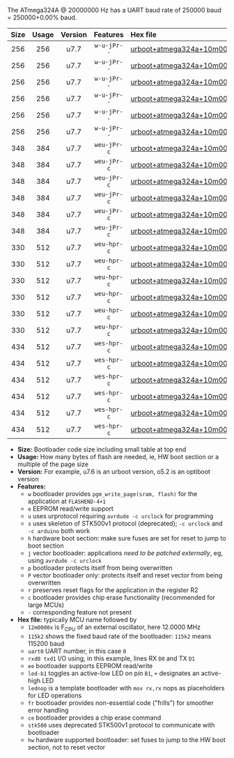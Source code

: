The ATmega324A @ 20000000 Hz has a UART baud rate of 250000 baud = 250000+0.00% baud.

|Size|Usage|Version|Features|Hex file|
|:-:|:-:|:-:|:-:|:--|
|256|256|u7.7|`w-u-jPr--`|[urboot+atmega324a+10m0000x++125k0_uart0_rxd0_txd1_led+b0_fr.hex](https://raw.githubusercontent.com/stefanrueger/urboot.hex/main/mcus/atmega324a/external_oscillator/fcpu+10m0000_Hz/br++125k0_bps/urboot+atmega324a+10m0000x++125k0_uart0_rxd0_txd1_led+b0_fr.hex)|
|256|256|u7.7|`w-u-jPr--`|[urboot+atmega324a+10m0000x++125k0_uart0_rxd0_txd1_led+b7_fr.hex](https://raw.githubusercontent.com/stefanrueger/urboot.hex/main/mcus/atmega324a/external_oscillator/fcpu+10m0000_Hz/br++125k0_bps/urboot+atmega324a+10m0000x++125k0_uart0_rxd0_txd1_led+b7_fr.hex)|
|256|256|u7.7|`w-u-jPr--`|[urboot+atmega324a+10m0000x++125k0_uart0_rxd0_txd1_lednop_fr.hex](https://raw.githubusercontent.com/stefanrueger/urboot.hex/main/mcus/atmega324a/external_oscillator/fcpu+10m0000_Hz/br++125k0_bps/urboot+atmega324a+10m0000x++125k0_uart0_rxd0_txd1_lednop_fr.hex)|
|256|256|u7.7|`w-u-jPr--`|[urboot+atmega324a+10m0000x++125k0_uart1_rxd2_txd3_led+b0_fr.hex](https://raw.githubusercontent.com/stefanrueger/urboot.hex/main/mcus/atmega324a/external_oscillator/fcpu+10m0000_Hz/br++125k0_bps/urboot+atmega324a+10m0000x++125k0_uart1_rxd2_txd3_led+b0_fr.hex)|
|256|256|u7.7|`w-u-jPr--`|[urboot+atmega324a+10m0000x++125k0_uart1_rxd2_txd3_led+b7_fr.hex](https://raw.githubusercontent.com/stefanrueger/urboot.hex/main/mcus/atmega324a/external_oscillator/fcpu+10m0000_Hz/br++125k0_bps/urboot+atmega324a+10m0000x++125k0_uart1_rxd2_txd3_led+b7_fr.hex)|
|256|256|u7.7|`w-u-jPr--`|[urboot+atmega324a+10m0000x++125k0_uart1_rxd2_txd3_lednop_fr.hex](https://raw.githubusercontent.com/stefanrueger/urboot.hex/main/mcus/atmega324a/external_oscillator/fcpu+10m0000_Hz/br++125k0_bps/urboot+atmega324a+10m0000x++125k0_uart1_rxd2_txd3_lednop_fr.hex)|
|348|384|u7.7|`weu-jPr-c`|[urboot+atmega324a+10m0000x++125k0_uart0_rxd0_txd1_ee_led+b0_fr_ce.hex](https://raw.githubusercontent.com/stefanrueger/urboot.hex/main/mcus/atmega324a/external_oscillator/fcpu+10m0000_Hz/br++125k0_bps/urboot+atmega324a+10m0000x++125k0_uart0_rxd0_txd1_ee_led+b0_fr_ce.hex)|
|348|384|u7.7|`weu-jPr-c`|[urboot+atmega324a+10m0000x++125k0_uart0_rxd0_txd1_ee_led+b7_fr_ce.hex](https://raw.githubusercontent.com/stefanrueger/urboot.hex/main/mcus/atmega324a/external_oscillator/fcpu+10m0000_Hz/br++125k0_bps/urboot+atmega324a+10m0000x++125k0_uart0_rxd0_txd1_ee_led+b7_fr_ce.hex)|
|348|384|u7.7|`weu-jPr-c`|[urboot+atmega324a+10m0000x++125k0_uart0_rxd0_txd1_ee_lednop_fr_ce.hex](https://raw.githubusercontent.com/stefanrueger/urboot.hex/main/mcus/atmega324a/external_oscillator/fcpu+10m0000_Hz/br++125k0_bps/urboot+atmega324a+10m0000x++125k0_uart0_rxd0_txd1_ee_lednop_fr_ce.hex)|
|348|384|u7.7|`weu-jPr-c`|[urboot+atmega324a+10m0000x++125k0_uart1_rxd2_txd3_ee_led+b0_fr_ce.hex](https://raw.githubusercontent.com/stefanrueger/urboot.hex/main/mcus/atmega324a/external_oscillator/fcpu+10m0000_Hz/br++125k0_bps/urboot+atmega324a+10m0000x++125k0_uart1_rxd2_txd3_ee_led+b0_fr_ce.hex)|
|348|384|u7.7|`weu-jPr-c`|[urboot+atmega324a+10m0000x++125k0_uart1_rxd2_txd3_ee_led+b7_fr_ce.hex](https://raw.githubusercontent.com/stefanrueger/urboot.hex/main/mcus/atmega324a/external_oscillator/fcpu+10m0000_Hz/br++125k0_bps/urboot+atmega324a+10m0000x++125k0_uart1_rxd2_txd3_ee_led+b7_fr_ce.hex)|
|348|384|u7.7|`weu-jPr-c`|[urboot+atmega324a+10m0000x++125k0_uart1_rxd2_txd3_ee_lednop_fr_ce.hex](https://raw.githubusercontent.com/stefanrueger/urboot.hex/main/mcus/atmega324a/external_oscillator/fcpu+10m0000_Hz/br++125k0_bps/urboot+atmega324a+10m0000x++125k0_uart1_rxd2_txd3_ee_lednop_fr_ce.hex)|
|330|512|u7.7|`weu-hpr-c`|[urboot+atmega324a+10m0000x++125k0_uart0_rxd0_txd1_ee_led+b0_fr_ce_hw.hex](https://raw.githubusercontent.com/stefanrueger/urboot.hex/main/mcus/atmega324a/external_oscillator/fcpu+10m0000_Hz/br++125k0_bps/urboot+atmega324a+10m0000x++125k0_uart0_rxd0_txd1_ee_led+b0_fr_ce_hw.hex)|
|330|512|u7.7|`weu-hpr-c`|[urboot+atmega324a+10m0000x++125k0_uart0_rxd0_txd1_ee_led+b7_fr_ce_hw.hex](https://raw.githubusercontent.com/stefanrueger/urboot.hex/main/mcus/atmega324a/external_oscillator/fcpu+10m0000_Hz/br++125k0_bps/urboot+atmega324a+10m0000x++125k0_uart0_rxd0_txd1_ee_led+b7_fr_ce_hw.hex)|
|330|512|u7.7|`weu-hpr-c`|[urboot+atmega324a+10m0000x++125k0_uart0_rxd0_txd1_ee_lednop_fr_ce_hw.hex](https://raw.githubusercontent.com/stefanrueger/urboot.hex/main/mcus/atmega324a/external_oscillator/fcpu+10m0000_Hz/br++125k0_bps/urboot+atmega324a+10m0000x++125k0_uart0_rxd0_txd1_ee_lednop_fr_ce_hw.hex)|
|330|512|u7.7|`weu-hpr-c`|[urboot+atmega324a+10m0000x++125k0_uart1_rxd2_txd3_ee_led+b0_fr_ce_hw.hex](https://raw.githubusercontent.com/stefanrueger/urboot.hex/main/mcus/atmega324a/external_oscillator/fcpu+10m0000_Hz/br++125k0_bps/urboot+atmega324a+10m0000x++125k0_uart1_rxd2_txd3_ee_led+b0_fr_ce_hw.hex)|
|330|512|u7.7|`weu-hpr-c`|[urboot+atmega324a+10m0000x++125k0_uart1_rxd2_txd3_ee_led+b7_fr_ce_hw.hex](https://raw.githubusercontent.com/stefanrueger/urboot.hex/main/mcus/atmega324a/external_oscillator/fcpu+10m0000_Hz/br++125k0_bps/urboot+atmega324a+10m0000x++125k0_uart1_rxd2_txd3_ee_led+b7_fr_ce_hw.hex)|
|330|512|u7.7|`weu-hpr-c`|[urboot+atmega324a+10m0000x++125k0_uart1_rxd2_txd3_ee_lednop_fr_ce_hw.hex](https://raw.githubusercontent.com/stefanrueger/urboot.hex/main/mcus/atmega324a/external_oscillator/fcpu+10m0000_Hz/br++125k0_bps/urboot+atmega324a+10m0000x++125k0_uart1_rxd2_txd3_ee_lednop_fr_ce_hw.hex)|
|434|512|u7.7|`wes-hpr-c`|[urboot+atmega324a+10m0000x++125k0_uart0_rxd0_txd1_ee_led+b0_fr_ce_stk500_hw.hex](https://raw.githubusercontent.com/stefanrueger/urboot.hex/main/mcus/atmega324a/external_oscillator/fcpu+10m0000_Hz/br++125k0_bps/urboot+atmega324a+10m0000x++125k0_uart0_rxd0_txd1_ee_led+b0_fr_ce_stk500_hw.hex)|
|434|512|u7.7|`wes-hpr-c`|[urboot+atmega324a+10m0000x++125k0_uart0_rxd0_txd1_ee_led+b7_fr_ce_stk500_hw.hex](https://raw.githubusercontent.com/stefanrueger/urboot.hex/main/mcus/atmega324a/external_oscillator/fcpu+10m0000_Hz/br++125k0_bps/urboot+atmega324a+10m0000x++125k0_uart0_rxd0_txd1_ee_led+b7_fr_ce_stk500_hw.hex)|
|434|512|u7.7|`wes-hpr-c`|[urboot+atmega324a+10m0000x++125k0_uart0_rxd0_txd1_ee_lednop_fr_ce_stk500_hw.hex](https://raw.githubusercontent.com/stefanrueger/urboot.hex/main/mcus/atmega324a/external_oscillator/fcpu+10m0000_Hz/br++125k0_bps/urboot+atmega324a+10m0000x++125k0_uart0_rxd0_txd1_ee_lednop_fr_ce_stk500_hw.hex)|
|434|512|u7.7|`wes-hpr-c`|[urboot+atmega324a+10m0000x++125k0_uart1_rxd2_txd3_ee_led+b0_fr_ce_stk500_hw.hex](https://raw.githubusercontent.com/stefanrueger/urboot.hex/main/mcus/atmega324a/external_oscillator/fcpu+10m0000_Hz/br++125k0_bps/urboot+atmega324a+10m0000x++125k0_uart1_rxd2_txd3_ee_led+b0_fr_ce_stk500_hw.hex)|
|434|512|u7.7|`wes-hpr-c`|[urboot+atmega324a+10m0000x++125k0_uart1_rxd2_txd3_ee_led+b7_fr_ce_stk500_hw.hex](https://raw.githubusercontent.com/stefanrueger/urboot.hex/main/mcus/atmega324a/external_oscillator/fcpu+10m0000_Hz/br++125k0_bps/urboot+atmega324a+10m0000x++125k0_uart1_rxd2_txd3_ee_led+b7_fr_ce_stk500_hw.hex)|
|434|512|u7.7|`wes-hpr-c`|[urboot+atmega324a+10m0000x++125k0_uart1_rxd2_txd3_ee_lednop_fr_ce_stk500_hw.hex](https://raw.githubusercontent.com/stefanrueger/urboot.hex/main/mcus/atmega324a/external_oscillator/fcpu+10m0000_Hz/br++125k0_bps/urboot+atmega324a+10m0000x++125k0_uart1_rxd2_txd3_ee_lednop_fr_ce_stk500_hw.hex)|

- **Size:** Bootloader code size including small table at top end
- **Usage:** How many bytes of flash are needed, ie, HW boot section or a multiple of the page size
- **Version:** For example, u7.6 is an urboot version, o5.2 is an optiboot version
- **Features:**
  + `w` bootloader provides `pgm_write_page(sram, flash)` for the application at `FLASHEND-4+1`
  + `e` EEPROM read/write support
  + `u` uses urprotocol requiring `avrdude -c urclock` for programming
  + `s` uses skeleton of STK500v1 protocol (deprecated); `-c urclock` and `-c arduino` both work
  + `h` hardware boot section: make sure fuses are set for reset to jump to boot section
  + `j` vector bootloader: applications *need to be patched externally*, eg, using `avrdude -c urclock`
  + `p` bootloader protects itself from being overwritten
  + `P` vector bootloader only: protects itself and reset vector from being overwritten
  + `r` preserves reset flags for the application in the register R2
  + `c` bootloader provides chip erase functionality (recommended for large MCUs)
  + `-` corresponding feature not present
- **Hex file:** typically MCU name followed by
  + `12m0000x` is F<sub>CPU</sub> of an external oscillator, here 12.0000 MHz
  + `115k2` shows the fixed baud rate of the bootloader: `115k2` means 115200 baud
  + `uart0` UART number, in this case `0`
  + `rxd0 txd1` I/O using, in this example, lines RX `D0` and TX `D1`
  + `ee` bootloader supports EEPROM read/write
  + `led-b1` toggles an active-low LED on pin `B1`, `+` designates an active-high LED
  + `lednop` is a template bootloader with `mov rx,rx` nops as placeholders for LED operations
  + `fr` bootloader provides non-essential code ("frills") for smoother error handling
  + `ce` bootloader provides a chip erase command
  + `stk500` uses deprecated STK500v1 protocol to communicate with bootloader
  + `hw` hardware supported bootloader: set fuses to jump to the HW boot section, not to reset vector
